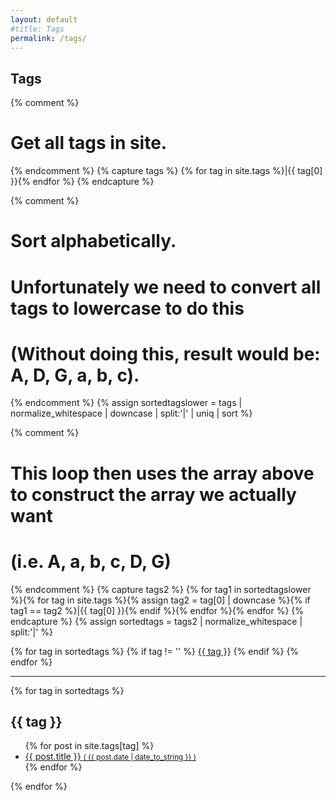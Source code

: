 ```yaml
---
layout: default
#title: Tags
permalink: /tags/
---
```


<h2>Tags</h2>

{% comment %}
# Get all tags in site.
{% endcomment %} 
{% capture tags %}
  {% for tag in site.tags %}|{{ tag[0] }}{% endfor %}
{% endcapture %}

{% comment %}
# Sort alphabetically.
# Unfortunately we need to convert all tags to lowercase to do this
# (Without doing this, result would be: A, D, G, a, b, c).
{% endcomment %}
{% assign sortedtagslower = tags | normalize_whitespace | downcase | split:'|' | uniq | sort %}

{% comment %}
# This loop then uses the array above to construct the array we actually want
# (i.e. A, a, b, c, D, G)
{% endcomment %}
{% capture tags2 %}
  {% for tag1 in sortedtagslower %}{% for tag in site.tags %}{% assign tag2 = tag[0] | downcase %}{% if tag1 == tag2 %}|{{ tag[0] }}{% endif %}{% endfor %}{% endfor %}
{% endcapture %}
{% assign sortedtags = tags2 | normalize_whitespace | split:'|' %}

<div class="tags-expo">

  <div class="tags-expo-list">
    {% for tag in sortedtags %}
      {% if tag != '' %}
      <a href="#{{ tag | slugify }}" class="post-tag">{{ tag }}</a>
      {% endif %}
    {% endfor %}
  </div>

  <hr/>

  <div class="tags-expo-section">
    {% for tag in sortedtags %}
    <h2 id="{{ tag | slugify }}">{{ tag }}</h2>
    <ul class="tags-expo-posts">
      {% for post in site.tags[tag] %}
        <a href="{{ site.baseurl }}{{ post.url }}">
      <li>
        {{ post.title }}
      <small class="post-date">( {{ post.date | date_to_string }} )</small>
      </li>
      </a>
      {% endfor %}
    </ul>
    {% endfor %}
  </div>
</div>